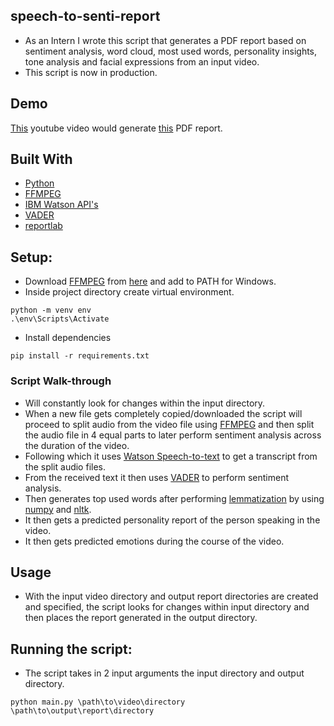 ## speech-to-senti-report
- As an Intern I wrote this script that generates a PDF report based on sentiment analysis, word cloud, 
most used words, personality insights, tone analysis and facial expressions from an input video.
- This script is now in production.
## Demo
[This](https://youtu.be/i6O98o2FRHw) youtube video would generate [this](https://drive.google.com/file/d/1E8oASjydDW1qEXKtA_uh2zO3VIzCc5Ld/view?usp=sharing) PDF report.
## Built With
- [Python](https://www.python.org/)
- [FFMPEG](https://ffmpeg.org/)
- [IBM Watson API's](https://www.ibm.com/in-en/watson/products-services)
- [VADER](https://github.com/cjhutto/vaderSentiment)
- [reportlab](https://pypi.org/project/reportlab/)
## Setup:
- Download [FFMPEG](https://ffmpeg.org/) from [here](https://ffmpeg.org/download.html) and add to PATH for Windows.
- Inside project directory create virtual environment.
```
python -m venv env
.\env\Scripts\Activate
``` 
- Install dependencies
```
pip install -r requirements.txt
```
### Script Walk-through
- Will constantly look for changes within the input directory.
- When a new file gets completely copied/downloaded the script will proceed to split audio from the video file using 
[FFMPEG](https://ffmpeg.org/) and then split the audio file in 4 equal parts to later perform sentiment analysis across 
the duration of the video.
- Following which it uses [Watson Speech-to-text](https://cloud.ibm.com/catalog/services/speech-to-text) to get a 
transcript from the split audio files.
- From the received text it then uses [VADER](https://github.com/cjhutto/vaderSentiment) to perform sentiment analysis.
-  Then generates top used words after performing [lemmatization](https://nlp.stanford.edu/IR-book/html/htmledition/stemming-and-lemmatization-1.html) 
by using [numpy](https://numpy.org/) and [nltk](https://www.nltk.org/).
- It then gets a predicted personality report of the person speaking in the video. 
- It then gets predicted emotions during the course of the video.
## Usage
- With the input video directory and output report directories are created and specified, the script looks for changes
within input directory and then places the report generated in the output directory. 
## Running the script:
- The script takes in 2 input arguments the input directory and output directory.
```
python main.py \path\to\video\directory \path\to\output\report\directory
```

